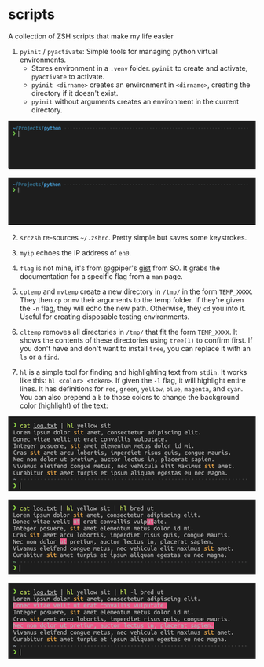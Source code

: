 # scripts
A collection of ZSH scripts that make my life easier

1. `pyinit` / `pyactivate`: Simple tools for managing python virtual environments.
    -  Stores environment in a `.venv` folder. `pyinit` to create and activate, `pyactivate` to activate.
    -  `pyinit <dirname>` creates an environment in `<dirname>`, creating the directory if it doesn't exist.
    -  `pyinit` without arguments creates an environment in the current directory.

![Example GIF for pyinit](img/pyinit_crop.gif)

![Example GIF for pyactivate](img/pyactivate_crop.gif)

2. `srczsh` re-sources `~/.zshrc`. Pretty simple but saves some keystrokes.

3. `myip` echoes the IP address of `en0`.

4. `flag` is not mine, it's from @gpiper's [gist](https://gist.github.com/giper45/486162af10f69a90fa3315a09af58787) from SO. It grabs the documentation for a specific flag from a `man` page.

5. `cptemp` and `mvtemp` create a new directory in `/tmp/` in the form `TEMP_XXXX`. They then `cp` or `mv` their arguments to the temp folder. If they're given the `-n` flag, they will echo the new path. Otherwise, they `cd` you into it. Useful for creating disposable testing environments.

6. `cltemp` removes all directories in `/tmp/` that fit the form `TEMP_XXXX`. It shows the contents of these directories using `tree(1)` to confirm first. If you don't have and don't want to install `tree`, you can replace it with an `ls` or a `find`.

7. `hl` is a simple tool for finding and highlighting text from `stdin`. It works like this: `hl <color> <token>`. If given the `-l` flag, it will highlight entire lines. It has definitions for `red`, `green`, `yellow`, `blue`, `magenta`, and `cyan`. You can also prepend a `b` to those colors to change the background color (highlight) of the text:

![hl Example 1](img/hl1.png)

![hl Example 2](img/hl2.png)

![hl Example 3](img/hl3.png)
